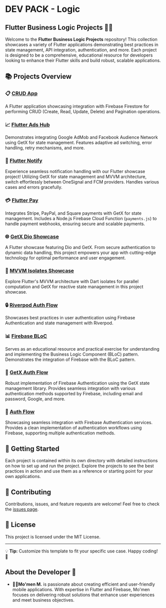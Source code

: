 # DEV PACK - Logic
## Flutter Business Logic Projects 📱💡

Welcome to the **Flutter Business Logic Projects** repository! This collection showcases a variety of Flutter applications demonstrating best practices in state management, API integration, authentication, and more. Each project is designed to be a comprehensive, educational resource for developers looking to enhance their Flutter skills and build robust, scalable applications.

## 📚 Projects Overview

### 📋 [CRUD App](https://github.com/mo2men184/crud_app)
A Flutter application showcasing integration with Firebase Firestore for performing CRUD (Create, Read, Update, Delete) and Pagination operations.

### 📈 [Flutter Ads Hub](https://github.com/mo2men184/flutter_ads_hub)
Demonstrates integrating Google AdMob and Facebook Audience Network using GetX for state management. Features adaptive ad switching, error handling, retry mechanisms, and more.

### 🔔 [Flutter Notify](https://github.com/mo2men184/flutter_notify)
Experience seamless notification handling with our Flutter showcase project! Utilizing GetX for state management and MVVM architecture, switch effortlessly between OneSignal and FCM providers. Handles various cases and errors gracefully.

### 💳 [Flutter Pay](https://github.com/mo2men184/flutter_pay)
Integrates Stripe, PayPal, and Square payments with GetX for state management. Includes a Node.js Firebase Cloud Function (`payments.js`) to handle payment webhooks, ensuring secure and scalable payments.

### 🌐 [GetX Dio Showcase](https://github.com/mo2men184/getx_dio_showcase)
A Flutter showcase featuring Dio and GetX. From secure authentication to dynamic data handling, this project empowers your app with cutting-edge technology for optimal performance and user engagement.

### 🔄 [MVVM Isolates Showcase](https://github.com/mo2men184/mvvm_isolates_showcase)
Explore Flutter's MVVM architecture with Dart isolates for parallel computation and GetX for reactive state management in this project showcase.

### 🔒 [Riverpod Auth Flow](https://github.com/mo2men184/Riverpod_auth_flow)
Showcases best practices in user authentication using Firebase Authentication and state management with Riverpod.

### 📊 [Firebase BLoC](https://github.com/mo2men184/firebase_bloc)
Serves as an educational resource and practical exercise for understanding and implementing the Business Logic Component (BLoC) pattern. Demonstrates the integration of Firebase with the BLoC pattern.

### 🔐 [GetX Auth Flow](https://github.com/mo2men184/getx_auth_flow)
Robust implementation of Firebase Authentication using the GetX state management library. Provides seamless integration with various authentication methods supported by Firebase, including email and password, Google, and more.

### 🔑 [Auth Flow](https://github.com/mo2men184/auth_flow)
Showcasing seamless integration with Firebase Authentication services. Provides a clean implementation of authentication workflows using Firebase, supporting multiple authentication methods.

## 🚀 Getting Started

Each project is contained within its own directory with detailed instructions on how to set up and run the project. Explore the projects to see the best practices in action and use them as a reference or starting point for your own applications.

## 🤝 Contributing

Contributions, issues, and feature requests are welcome! Feel free to check the [issues page](https://github.com/mo2men184/dev-logic-pack/issues).

## 📝 License

This project is licensed under the MIT License.

---

💡 **Tip:** Customize this template to fit your specific use case. Happy coding! 🎉

## About the Developer 🌟

- **👨‍💻Mo'men M.** is passionate about creating efficient and user-friendly mobile applications. With expertise in Flutter and Firebase, Mo'men focuses on delivering robust solutions that enhance user experiences and meet business objectives.
